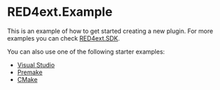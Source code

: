 # RED4ext.Example

This is an example of how to get started creating a new plugin. For more examples you can check [RED4ext.SDK](https://github.com/WopsS/RED4ext.SDK).

You can also use one of the following starter examples:

* [Visual Studio](https://github.com/WopsS/RED4ext.Example.VisualStudio)
* [Premake](https://github.com/WopsS/RED4ext.Example.Premake)
* [CMake](https://github.com/WopsS/RED4ext.Example.CMake)
